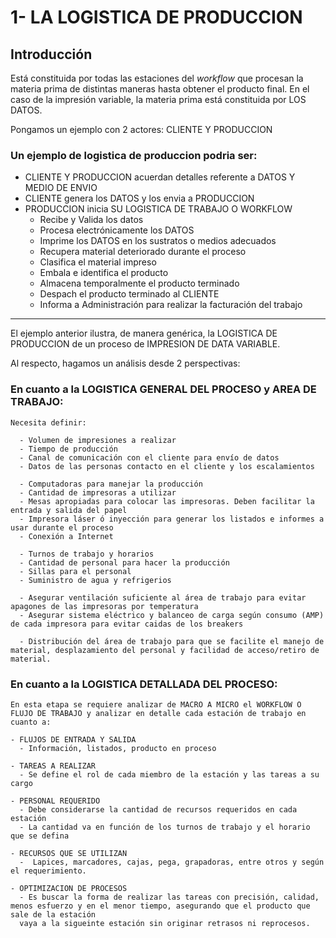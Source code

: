 # **1- LA LOGISTICA DE PRODUCCION**

## Introducción

Está constituida por todas las estaciones del <em>workflow</em> que procesan la materia prima de distintas maneras hasta obtener el producto final. En
el caso de la impresión variable, la materia prima está constituida por LOS DATOS.  

Pongamos un ejemplo con 2 actores: CLIENTE Y PRODUCCION

### Un ejemplo de logistica de produccion podria ser:

  - CLIENTE Y PRODUCCION acuerdan detalles referente a DATOS Y MEDIO DE ENVIO
  - CLIENTE genera los DATOS y los envia a PRODUCCION
  - PRODUCCION inicia SU LOGISTICA DE TRABAJO O WORKFLOW
    - Recibe y Valida los datos
    - Procesa electrónicamente los DATOS
    - Imprime los DATOS en los sustratos o medios adecuados
    - Recupera material deteriorado durante el proceso    
    - Clasifica el material impreso
    - Embala e identifica el producto
    - Almacena temporalmente el producto terminado
    - Despach el producto terminado al CLIENTE
    - Informa a Administración para realizar la facturación del trabajo

<hr>

El ejemplo anterior ilustra, de manera genérica, la LOGISTICA DE PRODUCCION de un proceso de IMPRESION DE DATA VARIABLE.

Al respecto, hagamos un análisis desde 2 perspectivas:

  ### En cuanto a la LOGISTICA GENERAL DEL PROCESO y AREA DE TRABAJO:

    Necesita definir:
    
      - Volumen de impresiones a realizar
      - Tiempo de producción            
      - Canal de comunicación con el cliente para envío de datos
      - Datos de las personas contacto en el cliente y los escalamientos
      
      - Computadoras para manejar la producción
      - Cantidad de impresoras a utilizar
      - Mesas apropiadas para colocar las impresoras. Deben facilitar la entrada y salida del papel     
      - Impresora láser ó inyección para generar los listados e informes a usar durante el proceso
      - Conexión a Internet
      
      - Turnos de trabajo y horarios
      - Cantidad de personal para hacer la producción
      - Sillas para el personal
      - Suministro de agua y refrigerios
      
      - Asegurar ventilación suficiente al área de trabajo para evitar apagones de las impresoras por temperatura
      - Asegurar sistema eléctrico y balanceo de carga según consumo (AMP) de cada impresora para evitar caidas de los breakers
  
      - Distribución del área de trabajo para que se facilite el manejo de material, desplazamiento del personal y facilidad de acceso/retiro de material.

  ### En cuanto a la LOGISTICA DETALLADA DEL PROCESO:

    En esta etapa se requiere analizar de MACRO A MICRO el WORKFLOW O FLUJO DE TRABAJO y analizar en detalle cada estación de trabajo en cuanto a:

    - FLUJOS DE ENTRADA Y SALIDA
      - Información, listados, producto en proceso 

    - TAREAS A REALIZAR
      - Se define el rol de cada miembro de la estación y las tareas a su cargo

    - PERSONAL REQUERIDO
      - Debe considerarse la cantidad de recursos requeridos en cada estación
      - La cantidad va en función de los turnos de trabajo y el horario que se defina

    - RECURSOS QUE SE UTILIZAN
      -  Lapices, marcadores, cajas, pega, grapadoras, entre otros y según el requerimiento.

    - OPTIMIZACION DE PROCESOS
      - Es buscar la forma de realizar las tareas con precisión, calidad, menos esfuerzo y en el menor tiempo, asegurando que el producto que sale de la estación 
      vaya a la sigueinte estación sin originar retrasos ni reprocesos. 

